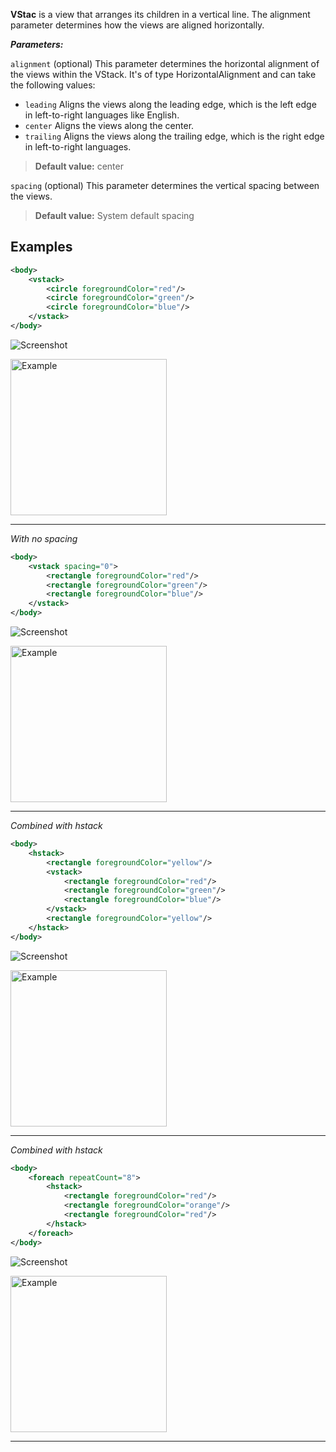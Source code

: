 **VStac** is a view that arranges its children in a vertical line. The alignment parameter determines how the views are aligned horizontally.

***Parameters:***

`alignment` (optional) This parameter determines the horizontal alignment of the views within the VStack. It's of type HorizontalAlignment and can take the following values:
* `leading` Aligns the views along the leading edge, which is the left edge in left-to-right languages like English.
* `center` Aligns the views along the center.
* `trailing` Aligns the views along the trailing edge, which is the right edge in left-to-right languages.

> **Default value:** center

`spacing` (optional) This parameter determines the vertical spacing between the views.
> **Default value:** System default spacing

## Examples



```xml
<body>
    <vstack>
        <circle foregroundColor="red"/>
        <circle foregroundColor="green"/>
        <circle foregroundColor="blue"/>
    </vstack>
</body>
```

![Screenshot](./Screenshots/Views/Layout/vstack.png)

<img src="https://magic-ui.com/Help/GitHubAssets/vstack-0.png?ts=1735484869.720086" alt="Example" width="250"/>

---
*With no spacing*

```xml
<body>
    <vstack spacing="0">
        <rectangle foregroundColor="red"/>
        <rectangle foregroundColor="green"/>
        <rectangle foregroundColor="blue"/>
    </vstack>
</body>
```

![Screenshot](./Screenshots/Views/Layout/vstack_1.png)

<img src="https://magic-ui.com/Help/GitHubAssets/vstack-1.png?ts=1735484869.720088" alt="Example" width="250"/>

---
*Combined with hstack*

```xml
<body>
    <hstack>
        <rectangle foregroundColor="yellow"/>
        <vstack>
            <rectangle foregroundColor="red"/>
            <rectangle foregroundColor="green"/>
            <rectangle foregroundColor="blue"/>
        </vstack>
        <rectangle foregroundColor="yellow"/>
    </hstack>
</body>
```

![Screenshot](./Screenshots/Views/Layout/vstack_2.png)

<img src="https://magic-ui.com/Help/GitHubAssets/vstack-2.png?ts=1735484869.72009" alt="Example" width="250"/>

---
*Combined with hstack*

```xml
<body>
    <foreach repeatCount="8">
        <hstack>
            <rectangle foregroundColor="red"/>
            <rectangle foregroundColor="orange"/>
            <rectangle foregroundColor="red"/>
        </hstack>
    </foreach>
</body>
```

![Screenshot](./Screenshots/Views/Layout/vstack_3.png)

<img src="https://magic-ui.com/Help/GitHubAssets/vstack-3.png?ts=1735484869.720092" alt="Example" width="250"/>

---
